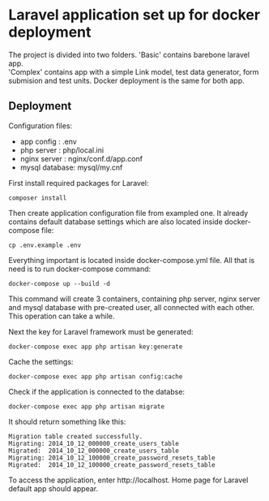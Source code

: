 # Laravel application set up for docker deployment

The project is divided into two folders. 'Basic' contains barebone laravel app.  
'Complex' contains app with a simple Link model, test data generator, form submision and test units.
Docker deployment is the same for both app.

## Deployment

Configuration files:
- app config : .env
- php server : php/local.ini
- nginx server : nginx/conf.d/app.conf
- mysql database: mysql/my.cnf

First install required packages for Laravel:
```
composer install
```
Then create application configuration file from exampled one. It already contains default database settings which are also located inside docker-compose file:
```
cp .env.example .env
``` 

Everything important is located inside docker-compose.yml file. 
All that is need is to run docker-compose command:

```
docker-compose up --build -d
```

This command will create 3 containers, containing php server, nginx server and mysql database with pre-created user, all connected with each other. This operation can take a while.   

Next the key for Laravel framework must be generated:
```
docker-compose exec app php artisan key:generate
```

Cache the settings:
```
docker-compose exec app php artisan config:cache
```

Check if the application is connected to the databse:
```
docker-compose exec app php artisan migrate
```
It should return something like this:
```
Migration table created successfully.
Migrating: 2014_10_12_000000_create_users_table
Migrated:  2014_10_12_000000_create_users_table
Migrating: 2014_10_12_100000_create_password_resets_table
Migrated:  2014_10_12_100000_create_password_resets_table
```

To access the application, enter http://localhost. Home page for Laravel default app should appear. 


 
